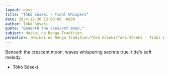 ```yaml
---
layout: post
title: "Tōkō Sōseki - Tidal Whispers"
date: 2024-12-30 12:00:00 -0000
author: Tōkō Sōseki
quote: "Beneath the crescent moon,"
subject: Haikai no Renga Tradition
permalink: /Haikai no Renga Tradition/Tōkō Sōseki/Tōkō Sōseki - Tidal Whispers
---
```


Beneath the crescent moon,
waves whispering secrets true,
tide's soft melody.

- Tōkō Sōseki
